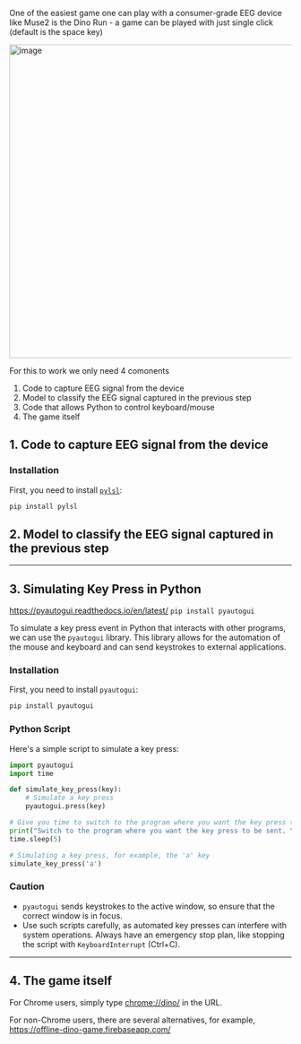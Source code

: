 One of the easiest game one can play with a consumer-grade EEG device like Muse2 is the Dino Run - a game can be played with just single click (default is the space key) 

<img width="560" alt="image" src="https://github.com/edmund-code/muse-eeg/assets/52833150/6af61233-4d71-48ce-806c-fe1939246336">

For this to work we only need 4 comonents

1. Code to capture EEG signal from the device
2. Model to classify the EEG signal captured in the previous step
3. Code that allows Python to control keyboard/mouse
4. The game itself



## 1. Code to capture EEG signal from the device
### Installation
First, you need to install [`pylsl`](https://github.com/labstreaminglayer/pylsl):
```bash
pip install pylsl
```

## 2. Model to classify the EEG signal captured in the previous step


---
## 3. Simulating Key Press in Python
https://pyautogui.readthedocs.io/en/latest/
```pip install pyautogui```


To simulate a key press event in Python that interacts with other programs, we can use the `pyautogui` library. This library allows for the automation of the mouse and keyboard and can send keystrokes to external applications.

### Installation
First, you need to install `pyautogui`:
```bash
pip install pyautogui
```

### Python Script

Here's a simple script to simulate a key press:

```python
import pyautogui
import time

def simulate_key_press(key):
    # Simulate a key press
    pyautogui.press(key)

# Give you time to switch to the program where you want the key press to be sent
print("Switch to the program where you want the key press to be sent. You have 5 seconds.")
time.sleep(5)

# Simulating a key press, for example, the 'a' key
simulate_key_press('a')
```

### Caution

- `pyautogui` sends keystrokes to the active window, so ensure that the correct window is in focus.
- Use such scripts carefully, as automated key presses can interfere with system operations. Always have an emergency stop plan, like stopping the script with `KeyboardInterrupt` (Ctrl+C).

---


## 4. The game itself
For Chrome users, simply type [chrome://dino/](chrome://dino/) in the URL.

For non-Chrome users, there are several alternatives, for example, https://offline-dino-game.firebaseapp.com/

